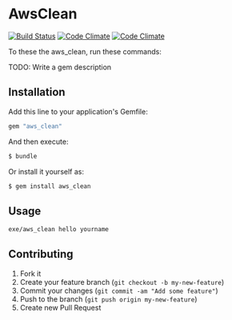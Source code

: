 # AwsClean

[![Build Status](https://magnum.travis-ci.com/)](https://magnum.travis-ci.com/)
[![Code Climate](https://codeclimate.com/)](https://codeclimate.com/)
[![Code Climate](https://codeclimate.com/)](https://codeclimate.com/)

To these the aws_clean, run these commands:

TODO: Write a gem description

## Installation

Add this line to your application's Gemfile:

```sh
gem "aws_clean"
```

And then execute:

```sh
$ bundle
```

Or install it yourself as:

```sh
$ gem install aws_clean
```
## Usage

```sh
exe/aws_clean hello yourname
```

## Contributing

1. Fork it
2. Create your feature branch (`git checkout -b my-new-feature`)
3. Commit your changes (`git commit -am "Add some feature"`)
4. Push to the branch (`git push origin my-new-feature`)
5. Create new Pull Request
